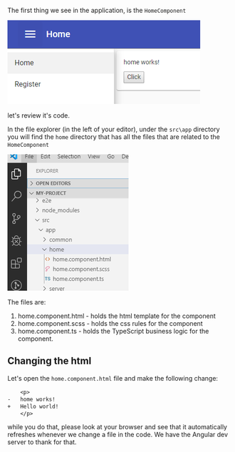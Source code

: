
The first thing we see in the application, is the `HomeComponent` 

![](home-component.png)

let's review it's code.

In the file explorer (in the left of your editor), under the `src\app` directory you will find the `home` directory that has all the files that are related to the `HomeComponent`

![](home-component-file-structure.png)

The files are:


1. home.component.html - holds the html template for the component
2. home.component.scss - holds the css rules for the component
3. home.component.ts - holds the TypeScript business logic for the component.

## Changing the html
Let's open the `home.component.html` file and make the following change:
```csdiff
    <p>
-   home works!
+   Hello world!
    </p>
```

 while you do that, please look at your browser and see that it automatically refreshes whenever we change a file in the code. We have the Angular dev server to thank for that.




